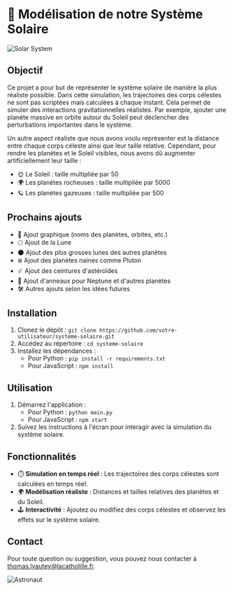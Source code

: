 # 🌌 Modélisation de notre Système Solaire

![Solar System](https://media.giphy.com/media/3oEjI6SIIHBdRxXI40/giphy.gif)

## Objectif

Ce projet a pour but de représenter le système solaire de manière la plus réaliste possible. Dans cette simulation, les trajectoires des corps célestes ne sont pas scriptées mais calculées à chaque instant. Cela permet de simuler des interactions gravitationnelles réalistes. Par exemple, ajouter une planète massive en orbite autour du Soleil peut déclencher des perturbations importantes dans le système.

Un autre aspect réaliste que nous avons voulu représenter est la distance entre chaque corps céleste ainsi que leur taille relative. Cependant, pour rendre les planètes et le Soleil visibles, nous avons dû augmenter artificiellement leur taille :
- 🌞 Le Soleil : taille multipliée par 50
- 🌍 Les planètes rocheuses : taille multipliée par 5000
- 🪐 Les planètes gazeuses : taille multipliée par 500

## Prochains ajouts

- 🎨 Ajout graphique (noms des planètes, orbites, etc.)
- 🌕 Ajout de la Lune
- 🌑 Ajout des plus grosses lunes des autres planètes
- ❄️ Ajout des planètes naines comme Pluton
- ☄️ Ajout des ceintures d'astéroïdes
- 💍 Ajout d'anneaux pour Neptune et d'autres planètes
- 🛠️ Autres ajouts selon les idées futures

## Installation

1. Clonez le dépôt : `git clone https://github.com/votre-utilisateur/systeme-solaire.git`
2. Accédez au répertoire : `cd systeme-solaire`
3. Installez les dépendances :
   - Pour Python : `pip install -r requirements.txt`
   - Pour JavaScript : `npm install`

## Utilisation

1. Démarrez l'application :
   - Pour Python : `python main.py`
   - Pour JavaScript : `npm start`
2. Suivez les instructions à l'écran pour interagir avec la simulation du système solaire.

## Fonctionnalités

- ⏱️ **Simulation en temps réel** : Les trajectoires des corps célestes sont calculées en temps réel.
- 🌍 **Modélisation réaliste** : Distances et tailles relatives des planètes et du Soleil.
- 🕹️ **Interactivité** : Ajoutez ou modifiez des corps célestes et observez les effets sur le système solaire.

## Contact

Pour toute question ou suggestion, vous pouvez nous contacter à thomas.lyautey@lacatholille.fr.

![Astronaut](https://media.giphy.com/media/26FPCXdkvDbKBbgOI/giphy.gif)
